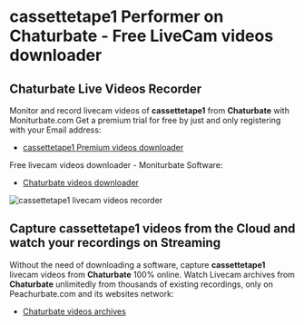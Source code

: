 # cassettetape1 Performer on Chaturbate - Free LiveCam videos downloader

## Chaturbate Live Videos Recorder

Monitor and record livecam videos of **cassettetape1** from **Chaturbate** with Moniturbate.com
Get a premium trial for free by just and only registering with your Email address:
* [cassettetape1 Premium videos downloader](https://moniturbate.com/request-demo-licence-key.html)

Free livecam videos downloader - Moniturbate Software:
* [Chaturbate videos downloader](https://moniturbate.com/moniturbate-download-software.html)

![cassettetape1 livecam videos recorder](https://peachurnet.com/templates/moniturbate-software.png)


## Capture cassettetape1 videos from the Cloud and watch your recordings on Streaming

Without the need of downloading a software, capture **cassettetape1** livecam videos from **Chaturbate** 100% online.
Watch Livecam archives from **Chaturbate** unlimitedly from thousands of existing recordings, only on Peachurbate.com and its websites network:
* [Chaturbate videos archives](https://peachurnet.com/)